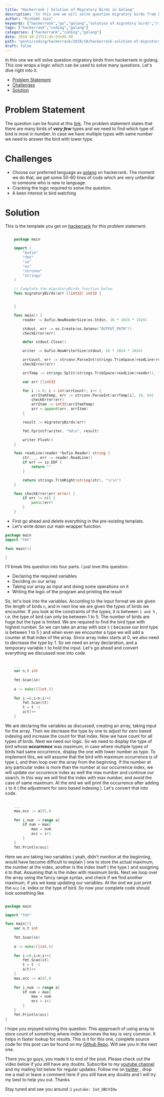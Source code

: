 ```yaml
---
title: "Hackerrank | Solution of Migratory Birds in Golang"
description: "In this one we will solve question migratory birds from hackerrank in golang. This one wraps a logic which can be used to solve many questions. Let's dive right into it."
author: "Rishabh Jain"
keywords: ["hackerrank","go","golang","solution of migratory birds","rishabh","jain","rishabh jain","rishabh1403","blog","competitive","coding","programming","tech","technology"]
tags: ["hackerrank","coding","golang"]
categories: ["hackerrank","coding","golang"]
date: 2018-10-22T21:45:53+05:30
path: "posts/coding/hackerrank/2018/10/hackerrank-solution-of-migratory-birds-in-golang"
draft: false
---
```

In this one we will solve question migratory birds from hackerrank in golang. This one wraps a logic which can be used to solve many questions. Let's dive right into it.
<!--more-->

<!-- TOC -->

- [Problem Statement](#problem-statement)
- [Challenges](#challenges)
- [Solution](#solution)

<!-- /TOC -->

# Problem Statement
The question can be found at this [link](https://www.hackerrank.com/challenges/migratory-birds/problem). The problem statement states that there are many birds of ***very few*** types and we need to find which type of bird is most in number. In case we have multiple types with same number we need to answer the bird with lower type. 

# Challenges

* Choose our preferred language as [golang](https://golang.org/) on hackerrank. The moment we do that, we get some 50-60 lines of code which are very unfamiliar to someone who is new to language.
* Cracking the logic required to solve the question.
* A keen interest in bird watching


# Solution

This is the template you get on [hackerrank](https://www.hackerrank.com/) for this problem statement.

```go

    package main

    import (
        "bufio"
        "fmt"
        "io"
        "os"
        "strconv"
        "strings"
    )

    // Complete the migratoryBirds function below.
    func migratoryBirds(arr []int32) int32 {


    }

    func main() {
        reader := bufio.NewReaderSize(os.Stdin, 16 * 1024 * 1024)

        stdout, err := os.Create(os.Getenv("OUTPUT_PATH"))
        checkError(err)

        defer stdout.Close()

        writer := bufio.NewWriterSize(stdout, 16 * 1024 * 1024)

        arrCount, err := strconv.ParseInt(strings.TrimSpace(readLine(reader)), 10, 64)
        checkError(err)

        arrTemp := strings.Split(strings.TrimSpace(readLine(reader)), " ")

        var arr []int32

        for i := 0; i < int(arrCount); i++ {
            arrItemTemp, err := strconv.ParseInt(arrTemp[i], 10, 64)
            checkError(err)
            arrItem := int32(arrItemTemp)
            arr = append(arr, arrItem)
        }

        result := migratoryBirds(arr)

        fmt.Fprintf(writer, "%d\n", result)

        writer.Flush()
    }

    func readLine(reader *bufio.Reader) string {
        str, _, err := reader.ReadLine()
        if err == io.EOF {
            return ""
        }

        return strings.TrimRight(string(str), "\r\n")
    }

    func checkError(err error) {
        if err != nil {
            panic(err)
        }
    }

```
* First go ahead and delete everything in the pre-existing template.
* Let's write down our main wrapper function.

```go
package main
import "fmt"

func main(){

}
```
I'll break this question into four parts. I just love this question.

* Declaring the required variables
* Deciding on our array
* Taking our array as input and doing some operations on it
* Writing the logic of the program and printing the result

So, let's look into the variables. According to the input format we are given the length of birds `n`, and in next line we are given the types of birds we encounter. If you look at the constraints of the types, it is between `1 and 5` , i.e. the type of bird can only be between 1 to 5. The number of birds are huge but the type is limited. We are required to find the bird type with highest number. So we can take an array with size `5` ( because our bird type is between 1 to 5 ) and when even we encounter a type we will add a counter at that index of the array. Since array index starts at 0, we also need to decrease the type by 1. So we need an array declaration, and a temporary variable `t` to hold the input. Let's go ahead and convert everything we discussed now into code.

```go

	...
    var n,t int
    
    fmt.Scan(&n)
    
    a := make([]int,5)
    
    for i:=0;i<n;i++{
        fmt.Scan(&t)
        t = t -1
        a[t]++
    }

```

We are declaring the variables as discussed, creating an array, taking input for the array. Then we decrease the type by one to adjust for zero based indexing and increase the count for that index. Now we have count for all types of birds. Next we need our logic. So we need to display the type of bird whose ***occurrence*** was maximum, in case where multiple types of birds had same occurrence, display the one with lower number as type. To implement this, we will assume that the bird with maximum occurrence is of type `1`, and then loop over the array from the beginning. If the number at any particular index is more than the number at our occurrence index, we will update our occurence index as well the max number and continue our search. In this way we will find the index with max number, and avoid the case of same maximum. At the end we will print the occurrence after adding `1` to it ( the adjustment for zero based indexing ). Let's convert that into code.

```go

	...
    max,occ := a[0],0
    
    for i,num := range a{
        if num > max{
            max = num
            occ = i+1
        }
    }
    fmt.Println(occ)

```

Here we are taking two variables ( yeah, didn't mention at the beginning, would have become difficult to explain ) one to store the actual maximum, the number at the index, another is the index itself ( the type ) and assigning `0` to that. Assuming that is the index with maximum birds. Next we loop over the array using the fancy range syntax, and check if we find another maximum, if yes we keep updating our variables. At the end we just print the `occ` i.e. index or the type of bird. So now your complete code should look something like

```go

package main

import "fmt"

func main(){
    var n,t int
    
    fmt.Scan(&n)
    
    a := make([]int,5)
    
    for i:=0;i<n;i++{
        fmt.Scan(&t)
        t = t -1
        a[t]++
    }
    max,occ := a[0],0
    
    for i,num := range a{
        if num > max{
            max = num
            occ = i+1
        }
    }
    fmt.Println(occ)
}

```

I hope you enjoyed solving this question. This appproach of using array to store count of something where index becomes the key is very common. It helps in faster lookup for results. This is it for this one, complete source code for this post can be found on my [Github Repo](https://github.com/rishabh1403/hackerrank-golang-solutions). Will see you in the next one.

There you go guys, you made it to end of the post. Please check out the video below if you still have any doubts. Subscribe to my [youtube channel](https://www.youtube.com/channel/UC4syrEYE9_fzeVBajZIyHlA) and my mailing list below for regular updates. Follow me on [twitter](https://www.twitter.com/rishabhjain1403) , drop me a mail or leave a comment here if you still have any doubts and I will try my best to help you out. Thanks

Stay tuned and see you around :)
`youtube: IoX_OBCVIOw`  
